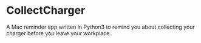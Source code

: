 # CollectCharger
A Mac reminder app written in Python3 to remind you about collecting your charger before you leave your workplace.
